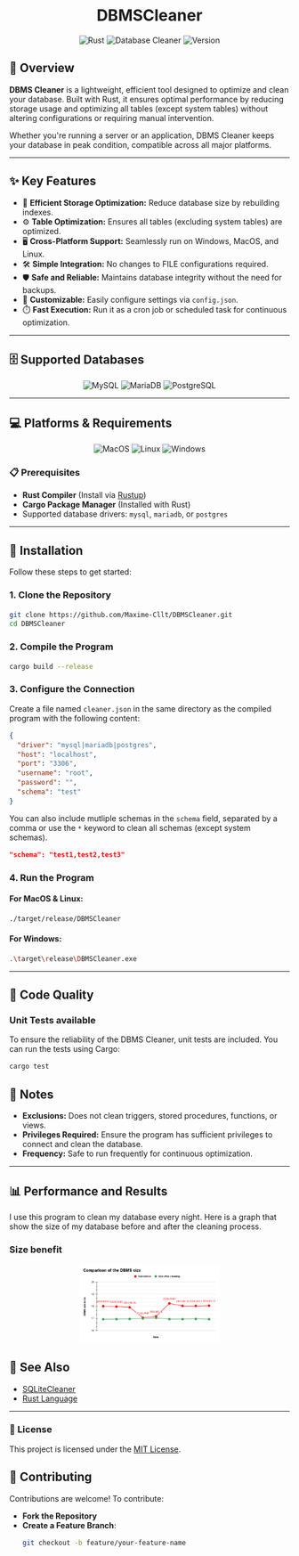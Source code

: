 <div align="center">
    <h1>DBMSCleaner</h1>
</div>

<div align="center">
    <img src="https://img.shields.io/badge/Rust-dea584?style=for-the-badge&logo=rust&logoColor=white" alt="Rust" />
    <img src="https://img.shields.io/badge/Database-Cleaner-53a863?style=for-the-badge" alt="Database Cleaner" />
    <img src="https://img.shields.io/badge/Version-1.0.3-informational?style=for-the-badge" alt="Version" />
</div>

## 📖 Overview

**DBMS Cleaner** is a lightweight, efficient tool designed to optimize and clean your database. Built with Rust, it
ensures optimal performance by reducing storage usage and optimizing all tables (except system tables) without altering
configurations or requiring manual intervention.

Whether you're running a server or an application, DBMS Cleaner keeps your database in peak condition, compatible across
all major platforms.

---

## ✨ Key Features

- 🚀 **Efficient Storage Optimization:** Reduce database size by rebuilding indexes.
- ⚙️ **Table Optimization:** Ensures all tables (excluding system tables) are optimized.
- 🖥️ **Cross-Platform Support:** Seamlessly run on Windows, MacOS, and Linux.
- 🛠️ **Simple Integration:** No changes to FILE configurations required.
- 🛡️ **Safe and Reliable:** Maintains database integrity without the need for backups.
- 🔧 **Customizable:** Easily configure settings via `config.json`.
- ⏱️ **Fast Execution:** Run it as a cron job or scheduled task for continuous optimization.

---

## 🗄️ Supported Databases

<div align="center">
    <img src="https://img.shields.io/badge/MySQL-00758F?style=for-the-badge&logo=mysql&logoColor=white" alt="MySQL" />
    <img src="https://img.shields.io/badge/MariaDB-003545?style=for-the-badge&logo=mariadb&logoColor=white" alt="MariaDB" />
    <img src="https://img.shields.io/badge/PostgreSQL-336791?style=for-the-badge&logo=postgresql&logoColor=white" alt="PostgreSQL" />
</div>

---

## 💻 Platforms & Requirements

<div align="center">
    <img src="https://img.shields.io/badge/OS-MacOS-000000?style=for-the-badge&logo=apple&logoColor=white" alt="MacOS" />
    <img src="https://img.shields.io/badge/OS-Linux-228B22?style=for-the-badge&logo=linux&logoColor=white" alt="Linux" />
    <img src="https://img.shields.io/badge/OS-Windows-0078d4?style=for-the-badge&logo=windows&logoColor=white" alt="Windows" />
</div>

### 📋 Prerequisites

- **Rust Compiler** (Install via [Rustup](https://rustup.rs/))
- **Cargo Package Manager** (Installed with Rust)
- Supported database drivers: `mysql`, `mariadb`, or `postgres`

---

## 🔧 Installation

Follow these steps to get started:

### 1. Clone the Repository

```bash
git clone https://github.com/Maxime-Cllt/DBMSCleaner.git
cd DBMSCleaner
```

### 2. Compile the Program

```bash
cargo build --release
```

### 3. Configure the Connection

Create a file named `cleaner.json` in the same directory as the compiled program with the following content:

```json
{
  "driver": "mysql|mariadb|postgres",
  "host": "localhost",
  "port": "3306",
  "username": "root",
  "password": "",
  "schema": "test"
}
```

You can also include mutliple schemas in the `schema` field, separated by a comma or use the `*` keyword to clean all
schemas (except system schemas).

```json
"schema": "test1,test2,test3"
```

### 4. Run the Program

#### For MacOS & Linux:

```bash
./target/release/DBMSCleaner
```

#### For Windows:

```bash
.\target\release\DBMSCleaner.exe
```

---

## 🧪 Code Quality

### Unit Tests available

To ensure the reliability of the DBMS Cleaner, unit tests are included. You can run the tests using Cargo:


```bash
cargo test
```

## 📝 Notes

- **Exclusions:** Does not clean triggers, stored procedures, functions, or views.
- **Privileges Required:** Ensure the program has sufficient privileges to connect and clean the database.
- **Frequency:** Safe to run frequently for continuous optimization.

---

## 📊 Performance and Results

I use this program to clean my database every night. Here is a graph that show the size of my database before and after
the cleaning process.

### Size benefit

<div align="center">
    <img src="assets/Graph.png" width="50%" height="50%" alt="Graph" />
</div>


## 🔗 See Also

- [SQLiteCleaner](https://github.com/Maxime-Cllt/SqliteCleaner)
- [Rust Language](https://www.rust-lang.org/)

---

### 📜 License

This project is licensed under the [MIT License](https://opensource.org/licenses/MIT).

## 🤝 Contributing

Contributions are welcome! To contribute:

- **Fork the Repository**
- **Create a Feature Branch**:
  ```bash
  git checkout -b feature/your-feature-name
    ```